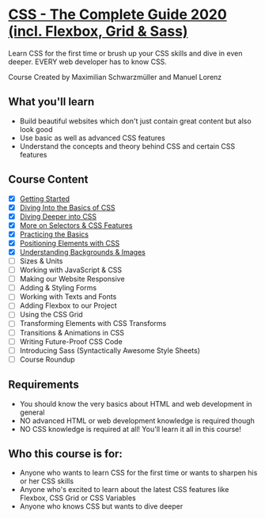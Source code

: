 # [CSS - The Complete Guide 2020 (incl. Flexbox, Grid & Sass)](https://www.udemy.com/course/css-the-complete-guide-incl-flexbox-grid-sass/)

Learn CSS for the first time or brush up your CSS skills and dive in even deeper. EVERY web developer has to know CSS.

Course Created by Maximilian Schwarzmüller and Manuel Lorenz


## What you'll learn

- Build beautiful websites which don't just contain great content but also look good
- Use basic as well as advanced CSS features
- Understand the concepts and theory behind CSS and certain CSS features


## Course Content

- [x] [Getting Started](./01-getting-started)
- [x] [Diving Into the Basics of CSS](./02-basics-of-css)
- [x] [Diving Deeper into CSS](./03-diving-deeper-into-css)
- [x] [More on Selectors & CSS Features](./04-selectors-and-css-features)
- [x] [Practicing the Basics](./05-practicing-the-basics)
- [x] [Positioning Elements with CSS](./06-positioning-elements)
- [x] [Understanding Backgrounds & Images](./07-understanding-backgrounds-and-images)
- [ ] Sizes & Units
- [ ] Working with JavaScript & CSS
- [ ] Making our Website Responsive
- [ ] Adding & Styling Forms
- [ ] Working with Texts and Fonts
- [ ] Adding Flexbox to our Project
- [ ] Using the CSS Grid
- [ ] Transforming Elements with CSS Transforms
- [ ] Transitions & Animations in CSS
- [ ] Writing Future-Proof CSS Code
- [ ] Introducing Sass (Syntactically Awesome Style Sheets)
- [ ] Course Roundup

## Requirements

- You should know the very basics about HTML and web development in general
- NO advanced HTML or web development knowledge is required though
- NO CSS knowledge is required at all! You'll learn it all in this course!


## Who this course is for:

- Anyone who wants to learn CSS for the first time or wants to sharpen his or her CSS skills
- Anyone who's excited to learn about the latest CSS features like Flexbox, CSS Grid or CSS Variables
- Anyone who knows CSS but wants to dive deeper

